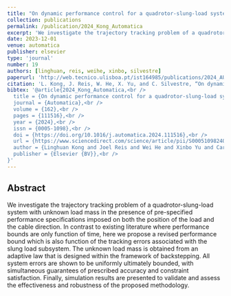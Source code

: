 ```yaml
---
title: "On dynamic performance control for a quadrotor-slung-load system with unknown load mass"
collection: publications
permalink: /publication/2024_Kong_Automatica
excerpt: 'We investigate the trajectory tracking problem of a quadrotor-slung-load system with unknown load mass in the presence of pre-specified performance specifications imposed on both the position of the load and the cable direction.'
date: 2023-12-01
venue: automatica
publisher: elsevier
type: 'journal'
number: 19
authors: [linghuan, reis, weihe, xinbo, silvestre]
paperurl: 'http://web.tecnico.ulisboa.pt/ist164985/publications/2024_AUTOMATICA_On_dynamic_performance_control_for_a_quadrotor_slung_load_system_with_unknown_load_mass.pdf'
citation: 'L. Kong, J. Reis, W. He, X. Yu, and C. Silvestre, “On dynamic performance control for a quadrotor-slung-load system with unknown load mass,” Automatica, vol. 162, Elsevier BV, p. 111516, Apr. 2024.'
bibtex: '@article{2024_Kong_Automatica,<br />
  title = {On dynamic performance control for a quadrotor-slung-load system with unknown load mass},<br />
  journal = {Automatica},<br />
  volume = {162},<br />
  pages = {111516},<br />
  year = {2024},<br />
  issn = {0005-1098},<br />
  doi = {https://doi.org/10.1016/j.automatica.2024.111516},<br />
  url = {https://www.sciencedirect.com/science/article/pii/S0005109824000086},<br />
  author = {Linghuan Kong and Joel Reis and Wei He and Xinbo Yu and Carlos Silvestre},<br />
  publisher = {Elsevier {BV}},<br />
}'
---
```

**Abstract**
---
We investigate the trajectory tracking problem of a quadrotor-slung-load system with unknown load mass in the presence of pre-specified performance specifications imposed on both the position of the load and the cable direction.
In contrast to existing literature where performance bounds are only function of time, here we propose a revised performance bound which is also function of the tracking errors associated with the slung load subsystem.
The unknown load mass is obtained from an adaptive law that is designed within the framework of backstepping.
All system errors are shown to be uniformly ultimately bounded, with simultaneous guarantees of prescribed accuracy and constraint satisfaction.
Finally, simulation results are presented to validate and assess the effectiveness and robustness of the proposed methodology.
